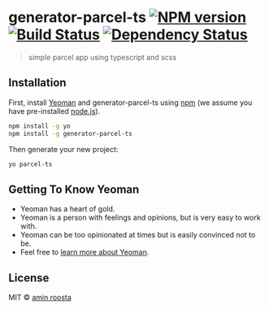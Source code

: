 # generator-parcel-ts [![NPM version][npm-image]][npm-url] [![Build Status][travis-image]][travis-url] [![Dependency Status][daviddm-image]][daviddm-url]
> simple parcel app using typescript and scss

## Installation

First, install [Yeoman](http://yeoman.io) and generator-parcel-ts using [npm](https://www.npmjs.com/) (we assume you have pre-installed [node.js](https://nodejs.org/)).

```bash
npm install -g yo
npm install -g generator-parcel-ts
```

Then generate your new project:

```bash
yo parcel-ts
```

## Getting To Know Yeoman

 * Yeoman has a heart of gold.
 * Yeoman is a person with feelings and opinions, but is very easy to work with.
 * Yeoman can be too opinionated at times but is easily convinced not to be.
 * Feel free to [learn more about Yeoman](http://yeoman.io/).

## License

MIT © [amin roosta]()


[npm-image]: https://badge.fury.io/js/generator-parcel-ts.svg
[npm-url]: https://npmjs.org/package/generator-parcel-ts
[travis-image]: https://travis-ci.com//generator-parcel-ts.svg?branch=master
[travis-url]: https://travis-ci.com//generator-parcel-ts
[daviddm-image]: https://david-dm.org//generator-parcel-ts.svg?theme=shields.io
[daviddm-url]: https://david-dm.org//generator-parcel-ts
